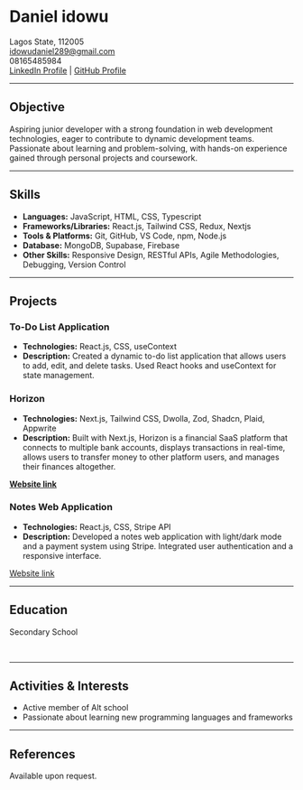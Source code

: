 # Daniel idowu

Lagos State, 112005  
idowudaniel289@gmail.com  
08165485984  
[LinkedIn Profile](https://linkedin.com/in/idowu-daniel-4a185b272) | [GitHub Profile](https://github.com/danny244)

---

## Objective

Aspiring junior developer with a strong foundation in web development technologies, eager to contribute to dynamic development teams. Passionate about learning and problem-solving, with hands-on experience gained through personal projects and coursework.

---

## Skills

- **Languages:** JavaScript, HTML, CSS, Typescript
- **Frameworks/Libraries:** React.js, Tailwind CSS, Redux, Nextjs
- **Tools & Platforms:** Git, GitHub, VS Code, npm, Node.js
- **Database:** MongoDB, Supabase, Firebase 
- **Other Skills:** Responsive Design, RESTful APIs, Agile Methodologies, Debugging, Version Control

---

## Projects

### To-Do List Application
- **Technologies:** React.js, CSS, useContext
- **Description:** Created a dynamic to-do list application that allows users to add, edit, and delete tasks. Used React hooks and useContext for state management.

### Horizon
- **Technologies:** Next.js, Tailwind CSS, Dwolla, Zod, Shadcn, Plaid, Appwrite
- **Description:** Built with Next.js, Horizon is a financial SaaS platform that connects to multiple bank accounts, displays transactions in real-time, allows users to transfer money to other platform users, and manages their finances altogether.     

 <a href="https://horizon-banking-bxmoieil1-dannys-projects-111e475c.vercel.app" target="_blank"><b>Website link</b></a>

### Notes Web Application
- **Technologies:** React.js, CSS, Stripe API
- **Description:** Developed a notes web application with light/dark mode and a payment system using Stripe. Integrated user authentication and a responsive interface.

 [Website link](https://marshall-sass.vercel.app/)

---

## Education

Secondary School

<br>

---

## Activities & Interests

- Active member of Alt school
- Passionate about learning new programming languages and frameworks

---

## References

Available upon request.
